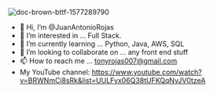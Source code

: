![doc-brown-bttf-1577289790](https://github.com/user-attachments/assets/3762edb9-a8c6-46af-bf2c-89e1fac109ac)



- 👋 Hi, I’m @JuanAntonioRojas
- 👀 I’m interested in ... Full Stack.
- 🌱 I’m currently learning ... Python, Java, AWS, SQL
- 💞️ I’m looking to collaborate on ... any front end stuff
- 📫 How to reach me ... tonyrojas007@gmail.com
- My YouTube channel: https://www.youtube.com/watch?v=BRWNmCi8sRk&list=UULFyx06Q38tUFKQqNvJV0tzeA

<!---
JuanAntonioRojas/JuanAntonioRojas is a ✨ special ✨ repository because its `README.md` (this file) appears on your GitHub profile.
You can click the Preview link to take a look at your changes.
--->
